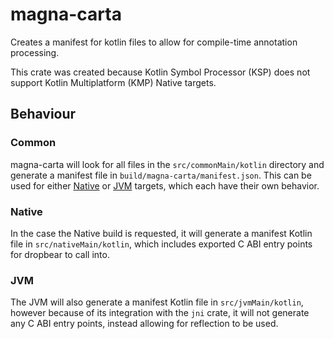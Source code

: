 # magna-carta

Creates a manifest for kotlin files to allow for compile-time annotation processing. 

This crate was created because Kotlin Symbol Processor (KSP) does not support Kotlin Multiplatform (KMP) Native 
targets.

## Behaviour

### Common

magna-carta will look for all files in the `src/commonMain/kotlin` directory and generate a manifest file in 
`build/magna-carta/manifest.json`. This can be used for either [Native](#native) or [JVM](#jvm) targets, which
each have their own behavior. 

### Native

In the case the Native build is requested, it will generate a manifest Kotlin file in `src/nativeMain/kotlin`, which
includes exported C ABI entry points for dropbear to call into. 

### JVM

The JVM will also generate a manifest Kotlin file in `src/jvmMain/kotlin`, however because of its integration
with the `jni` crate, it will not generate any C ABI entry points, instead allowing for reflection to be used. 